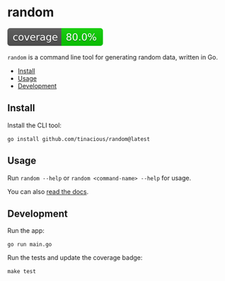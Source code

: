 # random

![](badge.svg)

`random` is a command line tool for generating random data, written in Go.

- [Install](#install)
- [Usage](#usage)
- [Development](#development)


## Install

Install the CLI tool:

	go install github.com/tinacious/random@latest


## Usage

Run `random --help` or `random <command-name> --help` for usage.

You can also [read the docs](https://github.com/tinacious/random/tree/main/docs).


## Development

Run the app:

	go run main.go

Run the tests and update the coverage badge:

	make test
